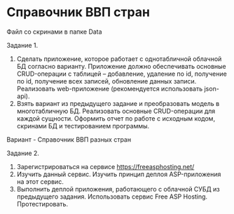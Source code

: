 # Справочник ВВП стран
Файл со скринами в папке Data

Задание 1.
1. Сделать приложение, которое работает с однотабличной облачной БД согласно варианту. Приложение должно обеспечивать основные CRUD-операции с таблицей – добавление, удаление по id, получение по id, получение всех записей, обновление данных записи. Реализовать web-приложение (рекомендуется использовать json-api).
2. Взять вариант из предыдущего задание и преобразовать модель в многотабличную БД. Реализовать основные CRUD-операции для каждой сущности. Оформить отчет по работе с исходным кодом, скринами БД и тестированием программы.

Вариант - Справочник ВВП разных стран

Задание 2.
1. Зарегистрироваться на сервисе https://freeasphosting.net/
2. Изучить данный сервис. Изучить принцип деплоя ASP-приложения на этот сервис.
3. Выполнить деплой приложения, работающего с облачной СУБД из предыдущего задания. Использовать сервис Free ASP Hosting. Протестировать.

